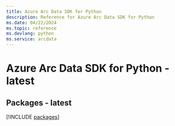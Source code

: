 ```yaml
---
title: Azure Arc Data SDK for Python
description: Reference for Azure Arc Data SDK for Python
ms.date: 04/22/2024
ms.topic: reference
ms.devlang: python
ms.service: arcdata
---
```

# Azure Arc Data SDK for Python - latest
## Packages - latest
[!INCLUDE [packages](arc-data-index.md)]